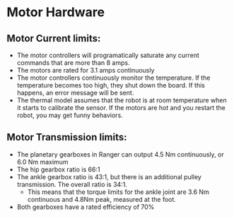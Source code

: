 # Motor Hardware

## Motor Current limits:
- The motor controllers will programatically saturate any current commands that are more than 8 amps.
- The motors are rated for 3.1 amps continuously
- The motor controllers continuously monitor the temperature. If the temperature becomes too high, they shut down the board. If this happens, an error message will be sent.
- The thermal model assumes that the robot is at room temperature when it starts to calibrate the sensor. If the motors are hot and you restart the robot, you may get funny behaviors.

## Motor Transmission limits:
- The planetary gearboxes in Ranger can output 4.5 Nm continuously, or 6.0 Nm maximum
- The hip gearbox ratio is 66:1
- The ankle gearbox ratio is 43:1, but there is an additional pulley transmission. The overall ratio is 34:1.
	- This means that the torque limits for the ankle joint are 3.6 Nm continuous and 4.8Nm peak, measured at the foot.
- Both gearboxes have a rated efficiency of 70%
